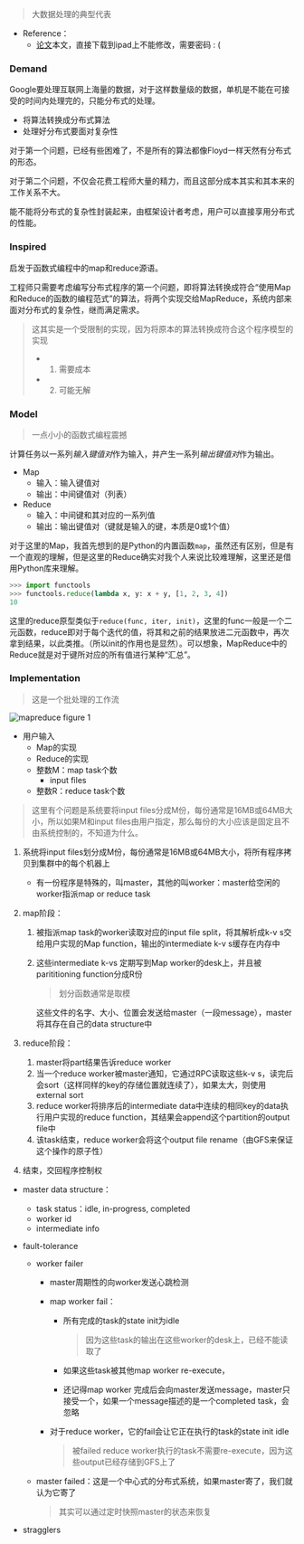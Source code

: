 >大数据处理的典型代表

+ Reference：
	+ [论文](http://nil.csail.mit.edu/6.824/2022/papers/mapreduce.pdf)本文，直接下载到ipad上不能修改，需要密码 : (

### Demand

Google要处理互联网上海量的数据，对于这样数量级的数据，单机是不能在可接受的时间内处理完的，只能分布式的处理。
+ 将算法转换成分布式算法
+ 处理好分布式要面对复杂性

对于第一个问题，已经有些困难了，不是所有的算法都像Floyd一样天然有分布式的形态。

对于第二个问题，不仅会花费工程师大量的精力，而且这部分成本其实和其本来的工作关系不大。

能不能将分布式的复杂性封装起来，由框架设计者考虑，用户可以直接享用分布式的性能。

### Inspired

启发于函数式编程中的map和reduce源语。

工程师只需要考虑编写分布式程序的第一个问题，即将算法转换成符合“使用Map和Reduce的函数的编程范式”的算法，将两个实现交给MapReduce，系统内部来面对分布式的复杂性，继而满足需求。

>这其实是一个受限制的实现，因为将原本的算法转换成符合这个程序模型的实现
>+ 1. 需要成本
>+ 2. 可能无解

### Model
>一点小小的函数式编程震撼

计算任务以一系列*输入键值对*作为输入，并产生一系列*输出键值对*作为输出。

+ Map
	+ 输入：输入键值对
	+ 输出：中间键值对（列表）
+ Reduce
	+ 输入：中间键和其对应的一系列值
	+ 输出：输出键值对（键就是输入的键，本质是0或1个值）

对于这里的Map，我首先想到的是Python的内置函数`map`，虽然还有区别，但是有一个直观的理解，但是这里的Reduce确实对我个人来说比较难理解，这里还是借用Python库来理解。
```python
>>> import functools
>>> functools.reduce(lambda x, y: x + y, [1, 2, 3, 4])
10
```

这里的reduce原型类似于`reduce(func, iter, init)`，这里的func一般是一个二元函数，reduce即对于每个迭代的值，将其和之前的结果放进二元函数中，再次拿到结果，以此类推。（所以init的作用也是显然）。可以想象，MapReduce中的Reduce就是对于键所对应的所有值进行某种“汇总”。

### Implementation
>这是一个批处理的工作流

![mapreduce figure 1](https://cdn.jsdelivr.net/gh/zweix123/CS-notes@master/resource/Distributed-System/mapreduce-figure-1.png)

+ 用户输入
	+ Map的实现
	+ Reduce的实现
	+ 整数M：map task个数
		+ input files
	+ 整数R：reduce task个数
>这里有个问题是系统要将input files分成M份，每份通常是16MB或64MB大小，所以如果M和input files由用户指定，那么每份的大小应该是固定且不由系统控制的，不知道为什么。

1. 系统将input files划分成M份，每份通常是16MB或64MB大小，将所有程序拷贝到集群中的每个机器上
	+ 有一份程序是特殊的，叫master，其他的叫worker：master给空闲的worker指派map or reduce task
2. map阶段：
	1. 被指派map task的worker读取对应的input file split，将其解析成k-v s交给用户实现的Map function，输出的intermediate k-v s缓存在内存中
	2. 这些intermediate k-vs 定期写到Map worker的desk上，并且被parititioning function分成R份
		>划分函数通常是取模

		这些文件的名字、大小、位置会发送给master（一段message），master将其存在自己的data structure中

3. reduce阶段：
	1. master将part结果告诉reduce worker
	2. 当一个reduce worker被master通知，它通过RPC读取这些k-v s，读完后会sort（这样同样的key的存储位置就连续了），如果太大，则使用external sort
	3. reduce worker将排序后的intermediate data中连续的相同key的data执行用户实现的reduce function，其结果会append这个partition的output file中
	4. 该task结束，reduce worker会将这个output file rename（由GFS来保证这个操作的原子性）

4. 结束，交回程序控制权

+ master data structure：
	+ task status：idle, in-progress, completed
	+ worker id
	+ intermediate info

+ fault-tolerance
	+ worker failer
		+ master周期性的向worker发送心跳检测
		+ map worker fail：
			+ 所有完成的task的state init为idle
				>因为这些task的输出在这些worker的desk上，已经不能读取了

			+ 如果这些task被其他map worker re-execute，
			+ 还记得map worker 完成后会向master发送message，master只接受一个，如果一个message描述的是一个completed task，会忽略

		+ 对于reduce worker，它的fail会让它正在执行的task的state init idle
			>被failed reduce worker执行的task不需要re-execute，因为这些output已经存储到GFS上了

	+ master failed：这是一个中心式的分布式系统，如果master寄了，我们就认为它寄了
		>其实可以通过定时快照master的状态来恢复

+ stragglers
